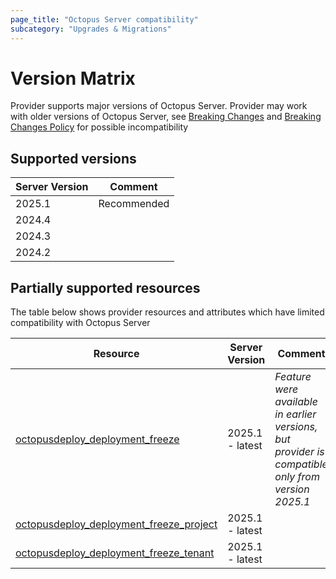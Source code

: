 ```yaml
---
page_title: "Octopus Server compatibility"
subcategory: "Upgrades & Migrations"
---
```


# Version Matrix
Provider supports major versions of Octopus Server.
Provider may work with older versions of Octopus Server, see [Breaking Changes](./breaking-changes-list.md) and [Breaking Changes Policy](./breaking-changes-policy.md) for possible incompatibility 

## Supported versions

| Server Version | Comment     | 
|----------------|-------------|
| 2025.1         | Recommended |
| 2024.4         |             |
| 2024.3         |             |
| 2024.2         |             |

## Partially supported resources

The table below shows provider resources and attributes which have limited compatibility with Octopus Server

| Resource                                                                               | Server Version  | Comment                                                                                           |
|----------------------------------------------------------------------------------------|-----------------|---------------------------------------------------------------------------------------------------|
| [octopusdeploy_deployment_freeze](./../resources/deployment_freeze.md)                 | 2025.1 - latest | _Feature were available in earlier versions, but provider is compatible only from version 2025.1_ |
| [octopusdeploy_deployment_freeze_project](./../resources/deployment_freeze_project.md) | 2025.1 - latest |                                                                                                   |
| [octopusdeploy_deployment_freeze_tenant](./../resources/deployment_freeze_tenant.md)   | 2025.1 - latest |                                                                                                   |


